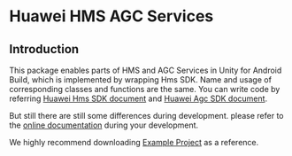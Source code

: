 # Huawei HMS AGC Services
## Introduction
This package enables parts of HMS and AGC Services in Unity for Android Build, which is implemented by wrapping Hms SDK. Name and usage of corresponding classes and functions are the same. You can write code by referring [Huawei Hms SDK document](https://developer.huawei.com/consumer/en/doc/development/HMS-Guides/account-introduction-v4) and [Huawei Agc SDK document](https://developer.huawei.com/consumer/en/doc/development/AppGallery-connect-Guides/agc-introduction). 

But still there are still some differences during development. please refer to the [online documentation](https://docs.unity.cn/cn/Packages-cn/com.unity.huaweiservice@1.3/manual/) during your development.

We highly recommend downloading [Example Project](https://github.com/Unity-Technologies/HuaweiServiceSample) as a reference. 